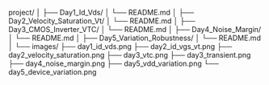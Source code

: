 project/
│
├── Day1_Id_Vds/
│   └── README.md
│
├── Day2_Velocity_Saturation_Vt/
│   └── README.md
│
├── Day3_CMOS_Inverter_VTC/
│   └── README.md
│
├── Day4_Noise_Margin/
│   └── README.md
│
├── Day5_Variation_Robustness/
│   └── README.md
│
└── images/
    ├── day1_id_vds.png
    ├── day2_id_vgs_vt.png
    ├── day2_velocity_saturation.png
    ├── day3_vtc.png
    ├── day3_transient.png
    ├── day4_noise_margin.png
    ├── day5_vdd_variation.png
    └── day5_device_variation.png
